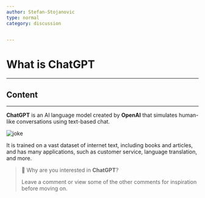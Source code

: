 ```yaml
---
author: Stefan-Stojanovic
type: normal
category: discussion
 

---
```


# What is ChatGPT

---

## Content

---


**ChatGPT** is an AI language model created by **OpenAI** that simulates human-like conversations using text-based chat. 

![joke](https://img.enkipro.com/b7d25a84a99e24c1531b192d4dbabcf9.png)

It is trained on a vast dataset of internet text, including books and articles, and has many applications, such as customer service, language translation, and more.

> 💬 Why are you interested in **ChatGPT**?
> 
> Leave a comment or view some of the other comments for inspiration before moving on.
